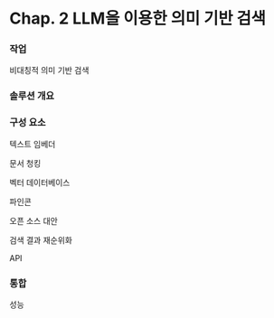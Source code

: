# Chap. 2 LLM을 이용한 의미 기반 검색

### 작업

비대칭적 의미 기반 검색

### 솔루션 개요

### 구성 요소

텍스트 임베더

문서 청킹

벡터 데이터베이스

파인콘

오픈 소스 대안

검색 결과 재순위화

API

### 통합

성능